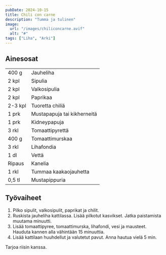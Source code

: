 ```yaml
---
pubDate: 2024-10-15
title: Chili con carne
description: "Tumma ja tulinen"
image:
  url: "/images/chiliconcarne.avif"
  alt: "#"
tags: ["Liha", "Arki"]
---
```


## Ainesosat
|||
---|---
400 g|Jauheliha
2 kpl|Sipulia
2 kpl|Valkosipulia
2 kpl|Paprikaa
2-3 kpl|Tuoretta chiliä
1 prk|Mustapapuja tai kikherneitä
1 prk|Kidneypapuja
3 rkl|Tomaattipyrettä
400 g|Tomaattimurskaa
3 rkl|Lihafondia
1 dl|Vettä
Ripaus|Kanelia
1 rkl|Tummaa kaakaojauhetta
0,5 tl|Mustapippuria


## Työvaiheet
1. Pilko sipulit, valkosipulit, paprikat ja chilit.
2. Ruskista jauheliha kattilassa. Lisää pilkotut kasvikset. Jatka paistamista muutama minuutti.
3. Lisää tomaattipyree, tomaattimurska, lihafondi, vesi ja mausteet. Hauduta kannen alla vähintään 15 minuuttia.
4. Lisää kattilaan huuhdellut ja valutetut pavut. Anna hautua vielä 5 min.

Tarjoa riisin kanssa.